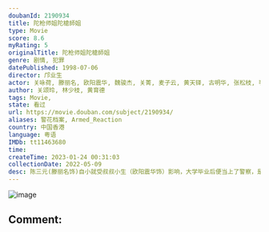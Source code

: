 ```yaml
---
doubanId: 2190934
title: 陀枪师姐陀槍師姐
type: Movie
score: 8.6
myRating: 5
originalTitle: 陀枪师姐陀槍師姐
genre: 剧情, 犯罪
datePublished: 1998-07-06
director: 邝业生
actor: 关咏荷, 滕丽名, 欧阳震华, 魏骏杰, 关菁, 麦子云, 黄天铎, 古明华, 张松枝, 李炜祺, 莫可欣, 黄文意, 梁雪湄, 刘印生, 邢金沙, 陈安琪, 丁力, 朱咪咪, 邵传勇, 马海伦, 楚原, 姚乐怡, 李成昌, 马德钟, 张锦程, 冯晓文, 蔡少芬, 林文龙, 王俊棠, 潘宁
author: 关颂玲, 林少枝, 黄育德
tags: Movie, 
state: 看过
url: https://movie.douban.com/subject/2190934/
aliases: 警花档案, Armed_Reaction
country: 中国香港
language: 粤语
IMDb: tt11463680
time: 
createTime: 2023-01-24 00:31:03
collectionDate: 2022-05-09
desc: 陈三元(滕丽名饰)自小就受叔叔小生（欧阳震华饰）影响，大学毕业后便当上了警察，是个陀枪女警。表现出色调到了“扫黄组”，但上司程峰（魏骏杰饰）一直对她有性别歧视，好胜的她一直争取好表现。期间她认识...
---
```


![image](p2233668756.jpg)

Comment: 
---

